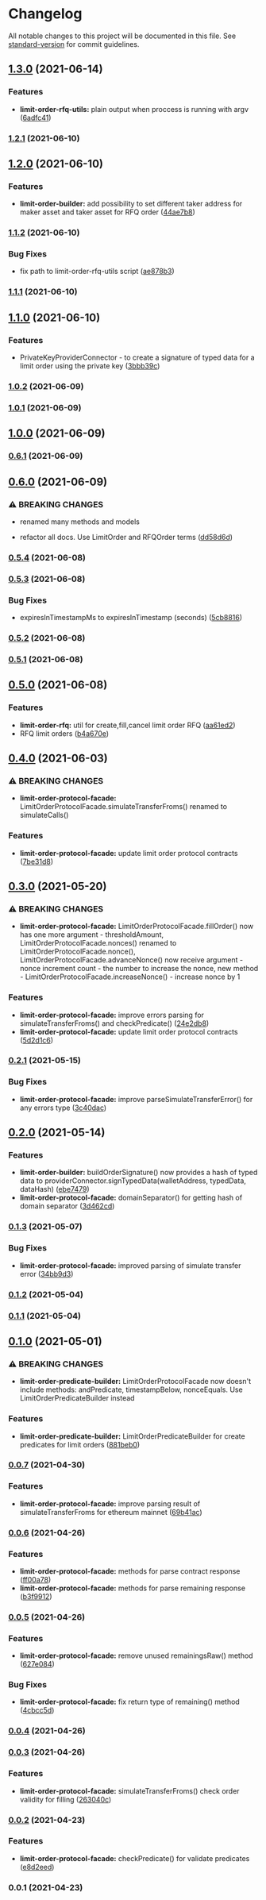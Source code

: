 # Changelog

All notable changes to this project will be documented in this file. See [standard-version](https://github.com/conventional-changelog/standard-version) for commit guidelines.

## [1.3.0](https://github.com/1inch/limit-order-protocol-utils/compare/v1.2.1...v1.3.0) (2021-06-14)


### Features

* **limit-order-rfq-utils:** plain output when proccess is running with argv ([6adfc41](https://github.com/1inch/limit-order-protocol-utils/commit/6adfc412faea42ce37539023440404c39f5136c4))

### [1.2.1](https://github.com/1inch/limit-order-protocol-utils/compare/v1.2.0...v1.2.1) (2021-06-10)

## [1.2.0](https://github.com/1inch/limit-order-protocol-utils/compare/v1.1.2...v1.2.0) (2021-06-10)


### Features

* **limit-order-builder:** add possibility to set different taker address for maker asset and taker asset for RFQ order ([44ae7b8](https://github.com/1inch/limit-order-protocol-utils/commit/44ae7b8c9496f264f522ffc8809de6810a86305b))

### [1.1.2](https://github.com/1inch/limit-order-protocol-utils/compare/v1.1.1...v1.1.2) (2021-06-10)


### Bug Fixes

* fix path to limit-order-rfq-utils script ([ae878b3](https://github.com/1inch/limit-order-protocol-utils/commit/ae878b3cab0dc027c7798e3fed70317a22cddad6))

### [1.1.1](https://github.com/1inch/limit-order-protocol-utils/compare/v1.1.0...v1.1.1) (2021-06-10)

## [1.1.0](https://github.com/1inch/limit-order-protocol-utils/compare/v1.0.2...v1.1.0) (2021-06-10)


### Features

* PrivateKeyProviderConnector - to create a signature of typed data for a limit order using the private key ([3bbb39c](https://github.com/1inch/limit-order-protocol-utils/commit/3bbb39cb609eb720a2f4465a1935d25371bcbb0a))

### [1.0.2](https://github.com/1inch/limit-order-protocol-utils/compare/v1.0.1...v1.0.2) (2021-06-09)

### [1.0.1](https://github.com/1inch/limit-order-protocol-utils/compare/v1.0.0...v1.0.1) (2021-06-09)

## [1.0.0](https://github.com/1inch/limit-order-protocol-utils/compare/v0.6.1...v1.0.0) (2021-06-09)

### [0.6.1](https://github.com/1inch/limit-order-protocol-utils/compare/v0.6.0...v0.6.1) (2021-06-09)

## [0.6.0](https://github.com/1inch/limit-order-protocol-utils/compare/v0.5.4...v0.6.0) (2021-06-09)


### ⚠ BREAKING CHANGES

* renamed many methods and models

* refactor all docs. Use LimitOrder and RFQOrder terms ([dd58d6d](https://github.com/1inch/limit-order-protocol-utils/commit/dd58d6d8905c099ea3bd062a09e6fefa6355f36e))

### [0.5.4](https://github.com/1inch/limit-order-protocol-utils/compare/v0.5.3...v0.5.4) (2021-06-08)

### [0.5.3](https://github.com/1inch/limit-order-protocol-utils/compare/v0.5.2...v0.5.3) (2021-06-08)


### Bug Fixes

* expiresInTimestampMs to expiresInTimestamp (seconds) ([5cb8816](https://github.com/1inch/limit-order-protocol-utils/commit/5cb8816899c7f8a6a6cafbad71961527e27311a9))

### [0.5.2](https://github.com/1inch/limit-order-protocol-utils/compare/v0.5.1...v0.5.2) (2021-06-08)

### [0.5.1](https://github.com/1inch/limit-order-protocol-utils/compare/v0.5.0...v0.5.1) (2021-06-08)

## [0.5.0](https://github.com/1inch/limit-order-protocol-utils/compare/v0.4.0...v0.5.0) (2021-06-08)


### Features

* **limit-order-rfq:** util for create,fill,cancel limit order RFQ ([aa61ed2](https://github.com/1inch/limit-order-protocol-utils/commit/aa61ed24a5f9285902f8d694b198a1ec1aa5bd00))
* RFQ limit orders ([b4a670e](https://github.com/1inch/limit-order-protocol-utils/commit/b4a670ede66ff4de410a4566bf5cef8662becfba))

## [0.4.0](https://github.com/1inch/limit-order-protocol-utils/compare/v0.3.0...v0.4.0) (2021-06-03)


### ⚠ BREAKING CHANGES

* **limit-order-protocol-facade:** LimitOrderProtocolFacade.simulateTransferFroms() renamed to simulateCalls()

### Features

* **limit-order-protocol-facade:** update limit order protocol contracts ([7be31d8](https://github.com/1inch/limit-order-protocol-utils/commit/7be31d8093cc989bacbbef6a9a2f25764885b9ae))

## [0.3.0](https://github.com/1inch/limit-order-protocol-utils/compare/v0.2.1...v0.3.0) (2021-05-20)


### ⚠ BREAKING CHANGES

* **limit-order-protocol-facade:** LimitOrderProtocolFacade.fillOrder() now has one more argument - thresholdAmount, LimitOrderProtocolFacade.nonces() renamed to LimitOrderProtocolFacade.nonce(), LimitOrderProtocolFacade.advanceNonce() now receive argument - nonce increment count - the number to increase the nonce, new method - LimitOrderProtocolFacade.increaseNonce() - increase nonce by 1

### Features

* **limit-order-protocol-facade:** improve errors parsing for simulateTransferFroms() and checkPredicate() ([24e2db8](https://github.com/1inch/limit-order-protocol-utils/commit/24e2db8572b20ed0ece64f6c8153487b2c9d22e6))
* **limit-order-protocol-facade:** update limit order protocol contracts ([5d2d1c6](https://github.com/1inch/limit-order-protocol-utils/commit/5d2d1c6cb1fa34a3b70b74a42c5788de937453b2))

### [0.2.1](https://github.com/1inch/limit-order-protocol-utils/compare/v0.2.0...v0.2.1) (2021-05-15)


### Bug Fixes

* **limit-order-protocol-facade:** improve parseSimulateTransferError() for any errors type ([3c40dac](https://github.com/1inch/limit-order-protocol-utils/commit/3c40daccdb833f6d525f6f2e55fc7d6fad75ecaf))

## [0.2.0](https://github.com/1inch/limit-order-protocol-utils/compare/v0.1.3...v0.2.0) (2021-05-14)


### Features

* **limit-order-builder:** buildOrderSignature() now provides a hash of typed data to providerConnector.signTypedData(walletAddress, typedData, dataHash) ([ebe7479](https://github.com/1inch/limit-order-protocol-utils/commit/ebe7479daba635b893c5d77a51ab363377b33e37))
* **limit-order-protocol-facade:** domainSeparator() for getting hash of domain separator ([3d462cd](https://github.com/1inch/limit-order-protocol-utils/commit/3d462cde6b02e83b61e85d7ad08b43cea3f9ca40))

### [0.1.3](https://github.com/1inch/limit-order-protocol-utils/compare/v0.1.2...v0.1.3) (2021-05-07)


### Bug Fixes

* **limit-order-protocol-facade:** improved parsing of simulate transfer error ([34bb9d3](https://github.com/1inch/limit-order-protocol-utils/commit/34bb9d355c1e0a581f21536b1848af53a90ccb62))

### [0.1.2](https://github.com/1inch/limit-order-protocol-utils/compare/v0.1.1...v0.1.2) (2021-05-04)

### [0.1.1](https://github.com/1inch/limit-order-protocol-utils/compare/v0.1.0...v0.1.1) (2021-05-04)

## [0.1.0](https://github.com/1inch/limit-order-protocol-utils/compare/v0.0.7...v0.1.0) (2021-05-01)


### ⚠ BREAKING CHANGES

* **limit-order-predicate-builder:** LimitOrderProtocolFacade now doesn't include methods: andPredicate, timestampBelow, nonceEquals. Use LimitOrderPredicateBuilder instead

### Features

* **limit-order-predicate-builder:** LimitOrderPredicateBuilder for create predicates for limit orders ([881beb0](https://github.com/1inch/limit-order-protocol-utils/commit/881beb0acc50c210befa310d02092e83b346dcbd))

### [0.0.7](https://github.com/1inch/limit-order-protocol-utils/compare/v0.0.6...v0.0.7) (2021-04-30)


### Features

* **limit-order-protocol-facade:** improve parsing result of simulateTransferFroms for ethereum mainnet ([69b41ac](https://github.com/1inch/limit-order-protocol-utils/commit/69b41ac54e5ffbe29715652c84dc8c3190fb23da))

### [0.0.6](https://github.com/1inch/limit-order-protocol-utils/compare/v0.0.5...v0.0.6) (2021-04-26)


### Features

* **limit-order-protocol-facade:** methods for parse contract response ([ff00a78](https://github.com/1inch/limit-order-protocol-utils/commit/ff00a7809ef56b153500d6fef1d2543944285f24))
* **limit-order-protocol-facade:** methods for parse remaining response ([b3f9912](https://github.com/1inch/limit-order-protocol-utils/commit/b3f99126c1d0ab15e4a2aa63d3e68a591ddfa675))

### [0.0.5](https://github.com/1inch/limit-order-protocol-utils/compare/v0.0.4...v0.0.5) (2021-04-26)


### Features

* **limit-order-protocol-facade:** remove unused remainingsRaw() method ([627e084](https://github.com/1inch/limit-order-protocol-utils/commit/627e084b2df6072e920e04e9900a973bd4e60f05))


### Bug Fixes

* **limit-order-protocol-facade:** fix return type of remaining() method ([4cbcc5d](https://github.com/1inch/limit-order-protocol-utils/commit/4cbcc5d1d8254ac1af90085b960746300b680fe8))

### [0.0.4](https://github.com/1inch/limit-order-protocol-utils/compare/v0.0.3...v0.0.4) (2021-04-26)

### [0.0.3](https://github.com/1inch/limit-order-protocol-utils/compare/v0.0.2...v0.0.3) (2021-04-26)


### Features

* **limit-order-protocol-facade:** simulateTransferFroms() check order validity for filling ([263040c](https://github.com/1inch/limit-order-protocol-utils/commit/263040ce1485afdbcc6a5694c483f26aa73642a5))

### [0.0.2](https://github.com/1inch/limit-order-protocol-utils/compare/v0.0.1...v0.0.2) (2021-04-23)


### Features

* **limit-order-protocol-facade:** checkPredicate() for validate predicates ([e8d2eed](https://github.com/1inch/limit-order-protocol-utils/commit/e8d2eedafb0c04d79e91cb05bc72649a47e70ae7))

### 0.0.1 (2021-04-23)
